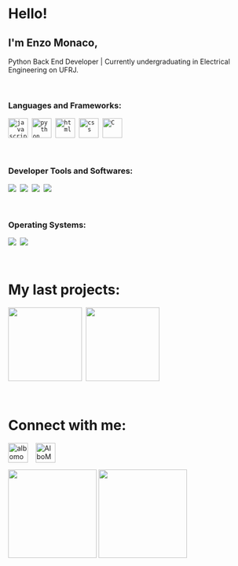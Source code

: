 # Hello! 

## I'm Enzo Monaco, 

Python Back End Developer | Currently undergraduating in Electrical Engineering on UFRJ.

<p>&nbsp;</p>

### **Languages and Frameworks:**
<p>
 	<code><img src="https://github.com/abranhe/programming-languages-logos/blob/master/src/javascript/javascript_48x48.png" alt="javascript" width="40" height="40"/></code>&nbsp;
  	<code><img src="https://github.com/abranhe/programming-languages-logos/blob/master/src/python/python_48x48.png" alt="python" width="40" height="40"/></code>&nbsp;
  	<code><img src="https://github.com/abranhe/programming-languages-logos/blob/master/src/html/html_48x48.png" alt="html" width="40" height="40"/></code>&nbsp;
  	<code><img src="https://github.com/abranhe/programming-languages-logos/blob/master/src/css/css_48x48.png" alt="css" width="40" height="40"/></code>&nbsp;
  	<code><img src="https://github.com/abranhe/programming-languages-logos/blob/master/src/c/c_48x48.png" alt="C" width="40" height="40"/></code>

</p>

<p>&nbsp;</p>

### **Developer Tools and Softwares:**
<p>
    <code><img src="https://i.imgur.com/z0ujJls.png"></code>&nbsp;
    <code><img src="https://i.imgur.com/ssYx6xI.png"></code>&nbsp;
    <code><img src="https://i.imgur.com/0FErxov.png"></code>&nbsp;
    <code><img src="https://i.imgur.com/gXnwsei.png"></code>
</p>

<p>&nbsp;</p>

### **Operating Systems:**
<p>
    <code><img src="https://i.imgur.com/Gzzpa5P.png"></code>&nbsp;
    <code><img src="https://i.imgur.com/OgsP564.png"></code>
</p>

<p>&nbsp;</p>

# My last projects:

<p>
	<img height="150em" src="https://github-readme-stats.vercel.app/api/pin/?username=albomonaco&repo=learning-node-api-rest"/>&nbsp;
	<img height="150em" src="https://github-readme-stats.vercel.app/api/pin/?username=albomonaco&repo=learning-nodeJS&"/>
</p>

<p>&nbsp;</p>

# **Connect with me:**
<p>
    <a href="https://www.linkedin.com/in/albomonaco" target="blank"><img align="center" src="https://cdn.jsdelivr.net/npm/simple-icons@3.0.1/icons/linkedin.svg" alt="albomonaco" height="40" width="40" /></a> &nbsp;&nbsp;
    <a href="mailto:albomonaco@gmail.com" target="blank"><img align="center" src="https://cdn.jsdelivr.net/npm/simple-icons@3.0.1/icons/gmail.svg" alt="AlboMonco" height="40" width="40" /></a>
</p>

<div>
	<img height="180em" src="https://github-readme-stats.vercel.app/api?username=albomonaco&show_icons=true&hide_border=true&&count_private=true&include_all_commits=true"/>
	<img height="180em" src="https://github-readme-stats.vercel.app/api/top-langs/?username=albomonaco&show_icons=true&hide_border=true&langs_count=7&layout=compact"/>
</div>
